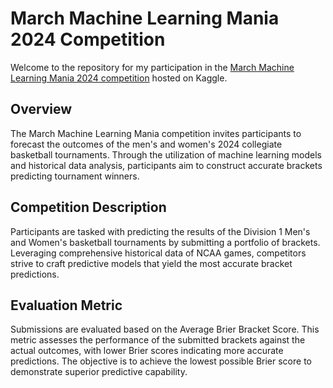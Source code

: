 # March Machine Learning Mania 2024 Competition

Welcome to the repository for my participation in the [March Machine Learning Mania 2024 competition](https://www.kaggle.com/competitions/march-machine-learning-mania-2024) hosted on Kaggle.

## Overview
The March Machine Learning Mania competition invites participants to forecast the outcomes of the men's and women's 2024 collegiate basketball tournaments. Through the utilization of machine learning models and historical data analysis, participants aim to construct accurate brackets predicting tournament winners.

## Competition Description
Participants are tasked with predicting the results of the Division 1 Men's and Women's basketball tournaments by submitting a portfolio of brackets. Leveraging comprehensive historical data of NCAA games, competitors strive to craft predictive models that yield the most accurate bracket predictions.

## Evaluation Metric
Submissions are evaluated based on the Average Brier Bracket Score. This metric assesses the performance of the submitted brackets against the actual outcomes, with lower Brier scores indicating more accurate predictions. The objective is to achieve the lowest possible Brier score to demonstrate superior predictive capability.
